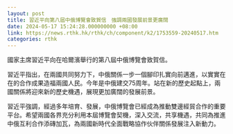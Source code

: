 ```yaml
---
layout: post
title: 習近平向第八屆中俄博覽會致賀信　強調兩國發展前景更廣闊
date: 2024-05-17 15:24:28.000000000 +08:00
link: https://news.rthk.hk/rthk/ch/component/k2/1753559-20240517.htm
categories: rthk
---
```


國家主席習近平向在哈爾濱舉行的第八屆中俄博覽會致賀信。

習近平指出，在兩國共同努力下，中俄關係一步一個腳印扎實向前邁進，以實實在在的合作成果造福兩國人民。今年是中俄建交75周年。站在新的歷史起點上，兩國關係將迎來新的歷史機遇，展現更加廣闊的發展前景。

習近平強調，經過多年培育、發展，中俄博覽會已經成為推動雙邊經貿合作的重要平台。希望兩國各界充分利用本屆博覽會契機，深入交流，共享機遇，共同為推進中俄互利合作添磚加瓦，為兩國新時代全面戰略協作伙伴關係發展注入新動力。
